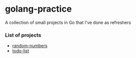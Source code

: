 # golang-practice

A collection of small projects in Go that I've done as refreshers

### List of projects
* [random-numbers](https://github.com/platt-sam/golang-practice/tree/main/random-numbers)
* [todo-list](https://github.com/platt-sam/golang-practice/tree/main/todo-list)